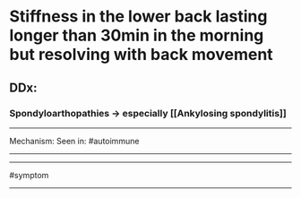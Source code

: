# Stiffness in the lower back lasting longer than 30min in the morning but resolving with back movement
## DDx:
### Spondyloarthopathies -> especially [[Ankylosing spondylitis]]

---
Mechanism:
Seen in: #autoimmune 

---

---
#symptom 

---